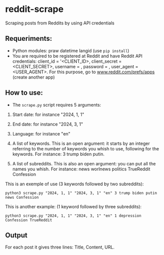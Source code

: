 # reddit-scrape

Scraping posts from Reddits by using API credentials


## Requeriments:
* Python modules: praw datetime langid (use `pip install`)
* You are required to be registered at Reddit and have Reddit API credentials: client_id = '<CLIENT_ID>, client_secret = <CLIENT_SECRET>, username = <USERNAME>, password = <PASSW>, user_agent = <USER_AGENT>. For this purpose, go to www.reddit.com/prefs/apps (create another app)

## How to use:

*  The `scrape.py` script requires 5 arguments:

1. Start date: for instance "2024, 1, 1"

2. End date: for instance "2024, 3, 1"

3. Language: for instance "en"

4. A list of keywords. This is an open argument: it starts by an integer referring to the number of keywords you whish to use, following for the keywords. For instance: 3 trump biden putin.

5. A list of subreddits. This is also an open argument: you can put all the names you whish. For instance: news worlnews politics TrueReddit Confession

This is an exemple of use (3 keywords followed by two subreddits):

```python3 scrape.py "2024, 1, 1" "2024, 3, 1" "en" 3 trump biden putin news Confession```

This is another example: (1 keyword followed by three subreddits):

```python3 scrape.py "2024, 1, 1" "2024, 3, 1" "en" 1 depression Confession TrueReddit```

## Output

For each post it gives three lines: Title, Content, URL.
